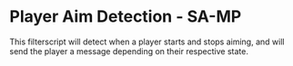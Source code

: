 # Player Aim Detection - SA-MP

This filterscript will detect when a player starts and stops aiming, and will send the player a message depending on their respective state.
